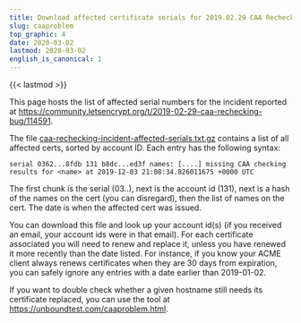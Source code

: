 ```yaml
---
title: Download affected certificate serials for 2019.02.29 CAA Rechecking Incident
slug: caaproblem
top_graphic: 4
date: 2020-03-02
lastmod: 2020-03-02
english_is_canonical: 1
---
```


{{< lastmod >}}

This page hosts the list of affected serial numbers for the incident reported at
https://community.letsencrypt.org/t/2019-02-29-caa-rechecking-bug/114591.

The file <a href="https://d4twhgtvn0ff5.cloudfront.net/caa-rechecking-incident-affected-serials.txt.gz">caa-rechecking-incident-affected-serials.txt.gz</a> contains a list of all
affected certs, sorted by account ID. Each entry has the following syntax:

```
serial 0362...8fdb 131 b8dc...ed3f names: [....] missing CAA checking results for <name> at 2019-12-03 21:08:34.826011675 +0000 UTC
```

The first chunk is the serial (03..), next is the account id (131), next is a
hash of the names on the cert (you can disregard), then the list of names on
the cert. The date is when the affected cert was issued.

You can download this file and look up your account id(s) (if you received an
email, your account ids were in that email). For each certificate
associated you will need to renew and replace it, unless you have renewed it
more recently than the date listed. For instance, if you know your ACME client
always renews certificates when they are 30 days from expiration, you can safely
ignore any entries with a date earlier than 2019-01-02.

If you want to double check whether a given hostname still
needs its certificate replaced, you can use the tool at
https://unboundtest.com/caaproblem.html.
